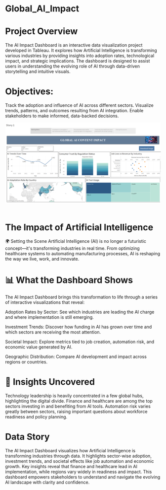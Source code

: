 # Global_AI_Impact

# Project Overview
The AI Impact Dashboard is an interactive data visualization project developed in Tableau. It explores how Artificial Intelligence is transforming various industries by providing insights into adoption rates, technological impact, and strategic implications. The dashboard is designed to assist users in understanding the evolving role of AI through data-driven storytelling and intuitive visuals.

# Objectives:
Track the adoption and influence of AI across different sectors.
Visualize trends, patterns, and outcomes resulting from AI integration.
Enable stakeholders to make informed, data-backed decisions.

<img src="AI_impact_Dash.png"  width=""/> &nbsp;

# The Impact of Artificial Intelligence
🌍 Setting the Scene
Artificial Intelligence (AI) is no longer a futuristic concept—it's transforming industries in real time. From optimizing healthcare systems to automating manufacturing processes, AI is reshaping the way we live, work, and innovate.

# 📊 What the Dashboard Shows
The AI Impact Dashboard brings this transformation to life through a series of interactive visualizations that reveal:

Adoption Rates by Sector: See which industries are leading the AI charge and where implementation is still emerging.

Investment Trends: Discover how funding in AI has grown over time and which sectors are receiving the most attention.

Societal Impact: Explore metrics tied to job creation, automation risk, and economic value generated by AI.

Geographic Distribution: Compare AI development and impact across regions or countries.

# 🧠 Insights Uncovered

Technology leadership is heavily concentrated in a few global hubs, highlighting the digital divide.
Finance and healthcare are among the top sectors investing in and benefiting from AI tools.
Automation risk varies greatly between sectors, raising important questions about workforce readiness and policy planning.

# Data Story

The AI Impact Dashboard visualizes how Artificial Intelligence is transforming industries through data. It highlights sector-wise adoption, investment trends, and societal effects like job automation and economic growth. Key insights reveal that finance and healthcare lead in AI implementation, while regions vary widely in readiness and impact. This dashboard empowers stakeholders to understand and navigate the evolving AI landscape with clarity and confidence.
